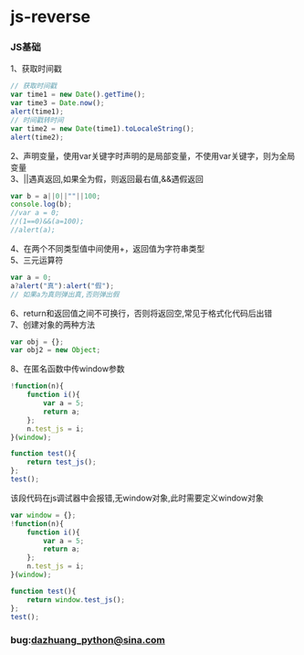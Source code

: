 # js-reverse
### JS基础
1、获取时间戳
```javascript
// 获取时间戳
var time1 = new Date().getTime();
var time3 = Date.now();
alert(time1);
// 时间戳转时间
var time2 = new Date(time1).toLocaleString();
alert(time2);
```
2、声明变量，使用var关键字时声明的是局部变量，不使用var关键字，则为全局变量  
3、||遇真返回,如果全为假，则返回最右值,&&遇假返回
```javascript
var b = a||0||""||100;
console.log(b);
//var a = 0;
//(1==0)&&(a=100);
//alert(a);
```
4、在两个不同类型值中间使用+，返回值为字符串类型  
5、三元运算符
```javascript
var a = 0;
a?alert("真"):alert("假");
// 如果a为真则弹出真,否则弹出假
```
6、return和返回值之间不可换行，否则将返回空,常见于格式化代码后出错  
7、创建对象的两种方法
```javascript
var obj = {};
var obj2 = new Object;
```
8、在匿名函数中传window参数  
```javascript
!function(n){
    function i(){
        var a = 5;
        return a;
    };
    n.test_js = i;
}(window);

function test(){
	return test_js();
};
test();
```
该段代码在js调试器中会报错,无window对象,此时需要定义window对象
```javascript
var window = {};
!function(n){
    function i(){
        var a = 5;
        return a;
    };
    n.test_js = i;
}(window);

function test(){
	return window.test_js();
};
test();
```

### bug:dazhuang_python@sina.com
